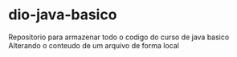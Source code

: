 # dio-java-basico
Repositorio para armazenar todo o codigo do curso de java basico 
Alterando o conteudo de um arquivo de forma local 
